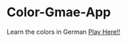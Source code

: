 # Color-Gmae-App
Learn the colors in German
[Play Here!!](https://codequeen211.github.io/Color-Gmae-App/)
